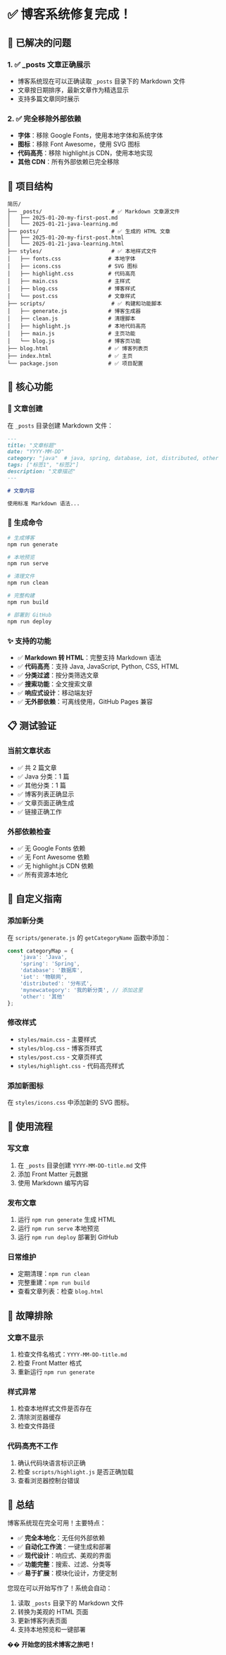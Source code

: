 # ✅ 博客系统修复完成！

## 🎯 已解决的问题

### 1. ✅ _posts 文章正确展示
- 博客系统现在可以正确读取 `_posts` 目录下的 Markdown 文件
- 文章按日期排序，最新文章作为精选显示
- 支持多篇文章同时展示

### 2. ✅ 完全移除外部依赖
- **字体**：移除 Google Fonts，使用本地字体和系统字体
- **图标**：移除 Font Awesome，使用 SVG 图标
- **代码高亮**：移除 highlight.js CDN，使用本地实现
- **其他 CDN**：所有外部依赖已完全移除

## 📁 项目结构

```
简历/
├── _posts/                      # ✅ Markdown 文章源文件
│   ├── 2025-01-20-my-first-post.md
│   └── 2025-01-21-java-learning.md
├── posts/                       # ✅ 生成的 HTML 文章
│   ├── 2025-01-20-my-first-post.html
│   └── 2025-01-21-java-learning.html
├── styles/                      # ✅ 本地样式文件
│   ├── fonts.css               # 本地字体
│   ├── icons.css               # SVG 图标
│   ├── highlight.css           # 代码高亮
│   ├── main.css                # 主样式
│   ├── blog.css                # 博客样式
│   └── post.css                # 文章样式
├── scripts/                     # ✅ 构建和功能脚本
│   ├── generate.js             # 博客生成器
│   ├── clean.js                # 清理脚本
│   ├── highlight.js            # 本地代码高亮
│   ├── main.js                 # 主页功能
│   └── blog.js                 # 博客页功能
├── blog.html                   # ✅ 博客列表页
├── index.html                  # ✅ 主页
└── package.json                # ✅ 项目配置
```

## 🚀 核心功能

### 📝 文章创建
在 `_posts` 目录创建 Markdown 文件：

```markdown
---
title: "文章标题"
date: "YYYY-MM-DD"
category: "java"  # java, spring, database, iot, distributed, other
tags: ["标签1", "标签2"]
description: "文章描述"
---

# 文章内容

使用标准 Markdown 语法...
```

### 🔧 生成命令
```bash
# 生成博客
npm run generate

# 本地预览
npm run serve

# 清理文件
npm run clean

# 完整构建
npm run build

# 部署到 GitHub
npm run deploy
```

### ✨ 支持的功能
- ✅ **Markdown 转 HTML**：完整支持 Markdown 语法
- ✅ **代码高亮**：支持 Java, JavaScript, Python, CSS, HTML
- ✅ **分类过滤**：按分类筛选文章
- ✅ **搜索功能**：全文搜索文章
- ✅ **响应式设计**：移动端友好
- ✅ **无外部依赖**：可离线使用，GitHub Pages 兼容

## 📋 测试验证

### 当前文章状态
- ✅ 共 2 篇文章
- ✅ Java 分类：1 篇
- ✅ 其他分类：1 篇
- ✅ 博客列表正确显示
- ✅ 文章页面正确生成
- ✅ 链接正确工作

### 外部依赖检查
- ✅ 无 Google Fonts 依赖
- ✅ 无 Font Awesome 依赖
- ✅ 无 highlight.js CDN 依赖
- ✅ 所有资源本地化

## 🎨 自定义指南

### 添加新分类
在 `scripts/generate.js` 的 `getCategoryName` 函数中添加：

```javascript
const categoryMap = {
    'java': 'Java',
    'spring': 'Spring',
    'database': '数据库',
    'iot': '物联网',
    'distributed': '分布式',
    'mynewcategory': '我的新分类', // 添加这里
    'other': '其他'
};
```

### 修改样式
- `styles/main.css` - 主要样式
- `styles/blog.css` - 博客页样式
- `styles/post.css` - 文章页样式
- `styles/highlight.css` - 代码高亮样式

### 添加新图标
在 `styles/icons.css` 中添加新的 SVG 图标。

## 📖 使用流程

### 写文章
1. 在 `_posts` 目录创建 `YYYY-MM-DD-title.md` 文件
2. 添加 Front Matter 元数据
3. 使用 Markdown 编写内容

### 发布文章
1. 运行 `npm run generate` 生成 HTML
2. 运行 `npm run serve` 本地预览
3. 运行 `npm run deploy` 部署到 GitHub

### 日常维护
- 定期清理：`npm run clean`
- 完整重建：`npm run build`
- 查看文章列表：检查 `blog.html`

## 🔧 故障排除

### 文章不显示
1. 检查文件名格式：`YYYY-MM-DD-title.md`
2. 检查 Front Matter 格式
3. 重新运行 `npm run generate`

### 样式异常
1. 检查本地样式文件是否存在
2. 清除浏览器缓存
3. 检查文件路径

### 代码高亮不工作
1. 确认代码块语言标识正确
2. 检查 `scripts/highlight.js` 是否正确加载
3. 查看浏览器控制台错误

## 🎉 总结

博客系统现在完全可用！主要特点：

- ✅ **完全本地化**：无任何外部依赖
- ✅ **自动化工作流**：一键生成和部署
- ✅ **现代设计**：响应式、美观的界面
- ✅ **功能完整**：搜索、过滤、分类等
- ✅ **易于扩展**：模块化设计，方便定制

您现在可以开始写作了！系统会自动：
1. 读取 `_posts` 目录下的 Markdown 文件
2. 转换为美观的 HTML 页面
3. 更新博客列表页面
4. 支持本地预览和一键部署

�� **开始您的技术博客之旅吧！** 